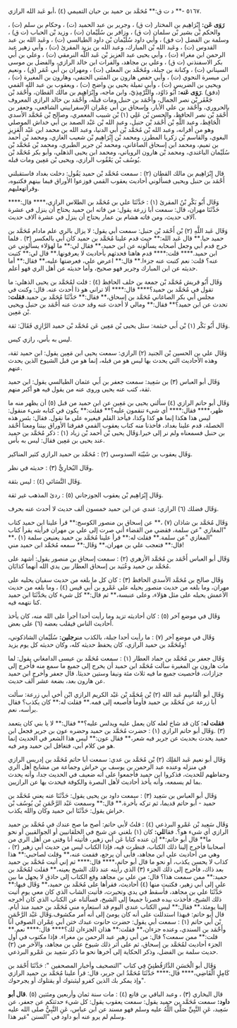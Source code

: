 ٥١٦٧ -** د ت ق:** مُحَمَّد بن حميد بن حيان التميمي (٤) ،أبو عَبد الله الرازي.

**رَوَى عَن:** إِبْرَاهِيم بن المختار (ت ق) ، وجرير بن عبد الحميد (ت) ، وحكام بن سلم (ت) ، والحكم بْن بشير بْن سلمان (ت ق) ، وزافر بن سُلَيْمان (ت) ، وزيد بْن الحباب (ت ق) ، وسلمة بن الفضل (ت فق) ، وأبي داود سُلَيْمان بْن داود الطيالسي (ت) ، وعَبد الله بن عبد القدوس (ت) ، وعَبد الله بْن المبارك، وعبد الله بن يزيد المقرئ (ت) ، وأبي زهير عبد الرحمن ابن مغراء (ت) ، وأبي يحيى عبد العزيز بْن عَبد اللَّه النرمقي (ت) ، وعلي بن أَبي بكر الاسفنذني (ت ق) ، وعلي بن مجاهد، والفرات ابن خالد الرازي، والفضل بن موسى السيناني (ت) ، وكنانة بن جبلة، ومُحَمَّد بن المعلى (ت) ، ومهران بن أَبي عُمَر (ق) ، ونعيم ابن ميسرة النحوي (ت) ، وأبي حفص هارون بن المثنى الحنفي، وهارون بن المغيرة (ت) ، ويحيى بن الضريس (ت) ، وأبي تميلة يحيى بن واضح (ت) ، ويعقوب بن عبد الله القمي (دفق) .**رَوَى عَنه:** أَبُو دَاوُد، والتِّرْمِذِيّ، وابن ماجه، وإِبْرَاهِيم بن مالك القطان، وأَحْمَد بْن جَعْفَر بْن نصر الجمال، وأَحْمَد بن حنبل ومات قبله، وأَحْمَد بن خالد الرازي المعروف بالحروري، وأَحْمَد بن علي الأبار، وإسحاق بن أَبي عِمْران الإسفراييني الشافعي، وجعفر بن أَحْمَد بْن نصر الحافظ، والحسن بْن عَلِي (١) بْن شبيب المعمري، وصالح بْن مُحَمَّد الأسدي الْحَافِظ، وعبد اللَّهِ بْن أَحْمَد بْن حنبل، وعبد الله بْن عَبْد الصمد بن أَبي خداش الموصلي وهو من أقرانه، وعبد الله بْن مُحَمَّد بْن أَبي الدنيا، وعبد الله بن محمد ابن عَبْد الْعَزِيزِ البغوي، والقاسم بْن زكريا المطرز، ومحمد بْن إِبْرَاهِيم بْن شعيب الغازي، ومحمد بْن أحمد بن تميم، ومحمد ابن إسحاق الصاغاني، ومحمد بْن جرير الطبري، ومحمد بْن مُحَمَّد بْن سُلَيْمان الباغندي، ومحمد بْن هارون الروياني، ومحمد ابن يحيى الذهلي، وأبو بكر مُحَمَّد بْن يُوسُف بْن يَعْقُوب الرازي، ويحيى بْن مَعِين ومات قبله.

قال إِبْرَاهِيم بن مالك القطان (٢) : سمعت مُحَمَّد بْن حميد يَقُول: دخلت بغداد فاستقبلني أَحْمَد بن حنبل ويحيى فسألوني أحاديث يعقوب القمي فوزعوا الأوراق فيما بينهم فكتبوه، وقرأتهعليهم.

وَقَال أَبُو بَكْرِ بْنُ المقرئ (١) : حَدَّثَنَا علي بن مُحَمَّد بن الطلاس الرازي،**** قال:**** حَدَّثَنَا مهران، قال: سمعت أبا زرعة يقول: من فاته ابن حميد يحتاج أن ينزل في عشرة آلاف حديث، ومن فاته هشام بن عمار يحتاج أن ينزل في عشرة آلاف حديث.

وَقَال عَبد اللَّهِ (٢) بْن أَحْمَد بْن حنبل: سمعت أبي يقول: لا يزال بالري علم مادام مُحَمَّد بن حميد حيا.** قال عَبد الله:** حيث قدم علينا مُحَمَّد بن حميد كان أبي بالعكسر (٣) . فلما خرج قدم أبي وجعل أصحابه يسألونه عن ابن حميد،** فقال لي:** ما لهؤلاء يسألوني عن ابن حميد.**** قلت:**** قدم هاهنا فحدثهم بأحاديث لا يعرفونها.** قال لي:** كتبت عنه؟ قلت: نعم كتبت عنه جزءا.** قال:** اعرض علي، فعرضتها عليه،** فقال:** أما حديثه عن ابن المبارك وجرير فهو صحيح، وأما حديثه عن أهل الري فهو أعلم.

وَقَال أَبُو قريش مُحَمَّد بْن جمعة بن خلف الحافظ (٤) : قلت لمُحَمَّد بن يحيى الذهلي: ما تقول في مُحَمَّد بن حميد؟**** قال:**** ألا تراني هو ذا أحدث عنه. قال: وكنت في مجلس أبي بكر الصاغاني مُحَمَّد بن إسحاق،** فقال:** حَدَّثَنَا مُحَمَّد بن حميد.**فقلت:** تحدث عن ابن حميد؟** فقال:** ومالي لا أحدث عنه وقد حدث عنه أَحْمَد بن حنبل ويحيى بْن مَعِين.

وَقَال أَبُو بَكْر (١) بْن أَبي خيثمة: سئل يحيى بْن مَعِين عَن مُحَمَّد بْن حميد الرَّازِي فَقَالَ: ثقة.

ليس به بأس، رازي كيس.

وَقَال علي بن الحسين بْن الجنيد (٢) الرازي: سمعت يحيى ابن مَعِين يقول: ابن حميد ثقة، وهذه الأحاديث التي يحدث بها ليس هو من قبله، إنما هو من قبل الشيوخ الذين يحدث عنهم.

وَقَال أبو العباس (٣) بن سَعِيد: سمعت جعفر بن أَبي عثمان الطيالسي يقول: ابن حميد ثقة، كتب عنه يحيى وروى عنه من يقول فيه هو أكبر منهم.

وَقَال أبو حاتم الرازي (٤) سألني يحيى بن مَعِين عن ابن حميد من قبل (٥) أن يظهر منه ما ظهر،**** فقال:**** أي شيء تنقمون عليه؟** فقلت:** يكون في كتابه شيء منقول: ليس هذا هكذا إنما هو كذا وكذا، فيأخذ القلم فيغيره على ما نقول. فقال: بئس هذه الخصلة، قدم علينا بغداد، فأخذنا منه كتاب يعقوب القمي ففرقنا الأوراق بيننا ومعنا أَحْمَد بن حنبل فسمعناه ولم نر إلى خيرا.وَقَال يحيى بْن أحمد بْن زياد (١) : ذكر مُحَمَّد بن حميد عند يحيى بن مَعِين فقال: ليس به بأس.

وَقَال يعقوب بن شَيْبَة السدوسي (٢) : مُحَمَّد بن حميد الرازي كثير المناكير.

وقَال البُخارِيُّ (٣) : حديثه في نظر.

وَقَال النَّسَائي (٤) : ليس بثقة.

وَقَال إِبْرَاهِيم بْن يعقوب الجوزجاني (٥) : ردئ المذهب غير ثقة.

وَقَال فضلك (٦) الرازي: عندي عن ابن حميد خمسون ألف حديث لا أحدث عنه بحرف.

وَقَال مُحَمَّد بن شاذان (٧) ،** عن إسحاق بن منصور الكوسج:** قرأ علينا ابن حميد كتاب "المغازي "عن سلمة، فقضي من القضاء أني صرت إلى علي بن مهران فرأيته يقرأ كتاب "المغازي "عن سلمة.** فقلت له:** قرأ علينا مُحَمَّد بن حميد يعنيعن سلمة (١) ،** قال:** فتعجب علي بن مهران،** وَقَال:** سمعه مُحَمَّد ابن حميد مني!

وَقَال أبو العباس أَحْمَد بن مُحَمَّد الأزهري (٢) : سمعت إسحاق بن منصور يقول: أشهد على مُحَمَّد بن حميد وعُبَيد بن إسحاق العطار بين يدي الله أنهما كذابَان.

وَقَال صالح بن مُحَمَّد الأسدي الحافظ (٣) : كان كل ما بلغه من حديث سفيان يحليه على مهران، وما بلغه من حديث منصور يحيله على عَمْرو بن أَبي قيس (٤) ، وما بلغه من حديث الأعمش يحيله على مثل هؤلاء، وعلى عنبسة،** ثم قال:** كل شيء كان يحَدَّثَنَا ابن حميد كنا نتهمه فيه.

وَقَال في موضع آخر (٥) : كان أحاديثه تزيد وما رأيت أحدا أجرأ على الله منه، كان يأخذ أحاديث الناس فيقلب بعضه (٦) على بعض.

وَقَال في موضع آخر (٧) : ما رأيت أحدا جبلة، بالكذب من**رجلين:** سُلَيْمان الشاذكوني، ومُحَمَّد بن حميد الرازي، كان يحفظ حديثه كله، وكان حديثه كل يوم يزيد!

وَقَال جعفر بن مُحَمَّد بن حماد العطار (١) : سمعت مُحَمَّد بن عيسى الدامغاني يقول: لما مات هارون بن المغيرة سألت مُحَمَّد ابن حميد أن يخرج إلى جميع ما سمع منه فأخرج إلى جزازات، فأحصيت جميع ما فيه ثلاث مئة ونيفا وستين حديثا. قال جعفر وأخرج ابن حميد عن هارون بعد، بضعة عشر ألف حديث.

وَقَال أبو الْقَاسِمِ عَبد الله (٢) بْن مُحَمَّد بْن عَبْد الكريم الرازي ابْن أخي أبي زرعة: سألت أبا زرعة عن مُحَمَّد بن حميد فأومأ فأصبعه إلى فمه.** فقلت له:** كان يكذب؟ فقال برأسه، نعم.

**فقلت له:** كان قد شاخ لعله كان يعمل عليه ويدلس عليه؟** فقال:** لا يا بني كان يتعمد (٣) .وَقَال أبو حاتم الرازي (١) : حضرت مُحَمَّد بن حميد وحضره عون بن جرير فجعل ابن حميد يحدث بحديث عن جرير فيه شعر،** فقال عون:** ليس هذا الشعر في الحديث إنما هو من كلام أبي، فتغافل ابن حميد ومر فيه.

وَقَال أبو نعيم عَبد المَلِك (٢) بْن مُحَمَّد بن عدي: سمعت أبا حاتم مُحَمَّد بن إدريس الرازي في منزله وعنده عبد الرحمن بن يوسف بن خراش وجماعة من مشايخ أهل الري وحفاظهم للحديث، فذكروا ابن حميد فأجمعوا على أنه ضعيف في الحديث جدا، وأنه يحدث بما لم يسمعه، وأنه يأخذ أحاديث لأهل البصرة والكوفة فيحدث بها عن الرازيين.

وَقَال أبو العباس بن سَعِيد (٣) : سمعت داود بن يحيى يقول: حَدَّثَنَا عنه يعني مُحَمَّد بن حميد - أبو حاتم قديما، ثم تركه بأخرة.** قال:** وسمعت عَبْد الرَّحْمَنِ بْن يُوسُف بْن خراش يقول: حَدَّثَنَا ابن حميد وكان والله يكذب.

وَقَال سَعِيد بْن عَمْرو البرذعي (٤) : قلتُ لأبي حاتم: أصح ما صح عندك في مُحَمَّد بن حميد الرازي أي شيء هو؟. فقال**لي:** كان (١) بلغني عن شيخ في الخلقانيين أو الجوالقيين أو نحو ما** قال أبو حاتم:** إن عنده كتابا عَن أبي زهير، فأتيته أنا وفتى من أهل الري من أصحابنا فأخرج إلينا ذلك الكتاب، فنظرت فيه، فإذا الكتاب ليس من حديث أبي زهير (٢) ، وهي من أحاديث علي ابن مجاهد، فأبى أن يرجع، فقمت عنه،** وقلت لصاحبي:** هذا كذاب لا يحسن يكذب، أو نحو ما قال أبو حاتم،**** قال:**** ثم إني أتيت مُحَمَّد بن حميد بعد ذاك، فأخرج إلى ذلك الجزء (٣) الذي رأيته عند ذلك الشيخ بعينه،** فقلت لمُحَمَّد بن حميد:** ممن سمعت هذا؟ قال: من علي بن مجاهد وقع الكتاب إلى حاذق لا يجهل ما بين علي إلى أبي زهير، فكتبت منها (٤) أحاديث، فقرأها على مُحَمَّد بن حميد،** وَقَال فيها:** حَدَّثَنَا علي بن مجاهد، فأسقط في يدي وتحيرت، فأتيت الشاب الذي كان معي يوم أتيت ذلك الشيخ، فأخذت بيده فصرنا جميعا إلى الشيخ، فسألناه عن الكتاب الذي كان أخرجه إلينا يومئذ،** فقال:** ليس الكتاب عندي اليوم قد استعاره مني مُحَمَّد بن حميد منذ أيام. قال أبو حاتم: فبهذا استدللت على أنه كان يومئ إلى أنه أمر مكشوف.وَقَال عَبْد الرَّحْمَنِ بْن أَبي حاتم (١) : سمعت أبي يقول: حضرت حانوت عبدك ختن أبي عِمْران الصوفي أنا وأَحْمَد بن السندي، وعنده جزءان،** فقلت:** هذان الجزءان لك؟**** قال:**** نعم.** قلت:** ممن سمعت؟ قال: من أبي زهير عبد الرحمن بن مغراء. فإذا مكتوب في أول الجزء أحاديث لمُحَمَّد بن إسحاق، ثم على أثر ذلك شيوخ علي بن مجاهد، والآخر من (٢) حديث سلمة بن الفضل، وذكر الحكاية إلى آخرها نحو ما ذكر سَعِيد بن عَمْرو البرذعي.

وَقَال أبو الْحَسَنِ الدَّارَقُطنِيّ فِي كتاب "التصحيف وأخبار المصحفين ": حَدَّثَنَا أَحْمَد بن كَامِلٍ الْقَاضِي،**** قال:**** حَدَّثَنَا مُحَمَّدُ ابن جرير، قال: قرأ علينا مُحَمَّد بن حميد الرازي "وإذ يمكر بك الذين كفرو ليثبتوك أو يقتلوك أو يجرحوك.

قال البخاري (٣) ، وعبد الباقي بن قانع (٤) : مات سنة ثمان وأربعين ومئتين (٥) .**قال أبو داود:** سمعت مُحَمَّد بن حميد يقول: سمعت يعقوب يقول: كل شيء حدثتكم عن جعفر، عن سَعِيد، عَنِ النَّبِيِّ صَلَّى اللَّهُ عليه وسلم فهو مسند عن ابن عباس، عَنِ النَّبِيُّ صلى الله عليه وسلم لم يرو عنه أبو داود في "السنن "غير هذا.